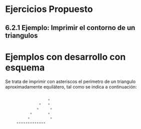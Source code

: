 # Ejercicios Propuesto

## 6.2.1 Ejemplo: Imprimir el contorno de un triangulos
# Ejemplos con desarrollo con esquema
Se trata de imprimir con asteriscos el perímetro de un triangulo aproximadamente equilátero,
tal como se indica a continuación:
```c

				   *
			   *   *
			  *     *
		   *       *
		  *         *
     *************
```
